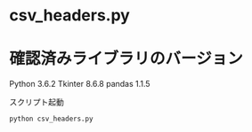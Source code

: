 


# csv_headers.py

# 確認済みライブラリのバージョン
Python 3.6.2
Tkinter 8.6.8
pandas 1.1.5


スクリプト起動
```
python csv_headers.py
```


